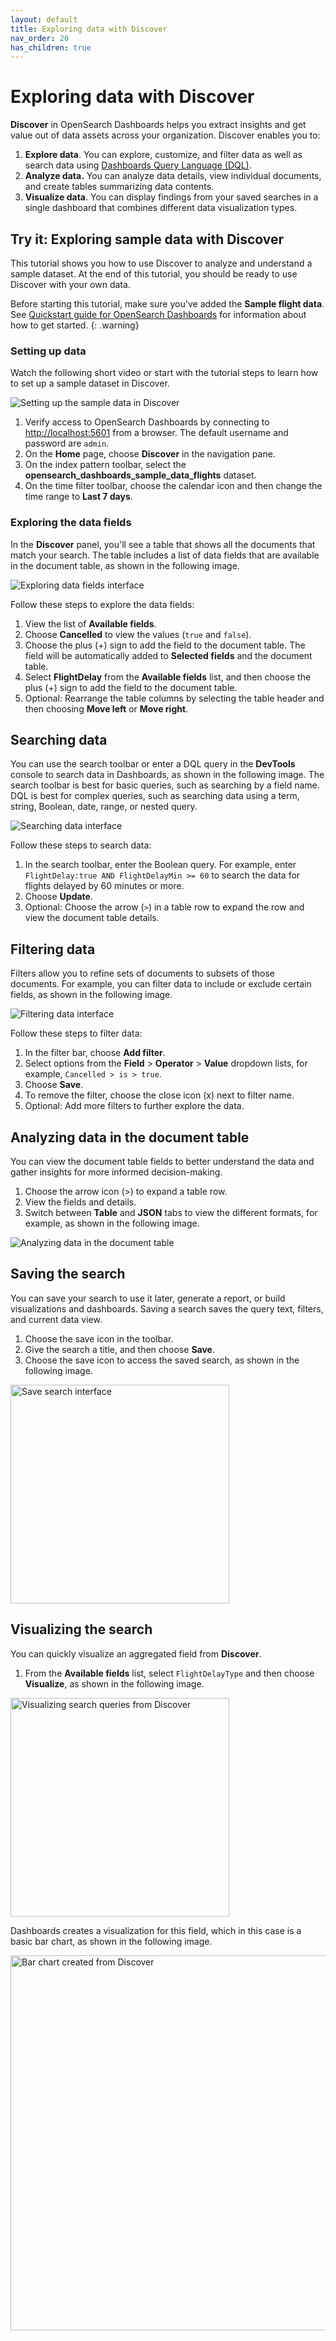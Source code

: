 ```yaml
---
layout: default
title: Exploring data with Discover
nav_order: 20
has_children: true
---
```


# Exploring data with Discover 

**Discover** in OpenSearch Dashboards helps you extract insights and get value out of data assets across your organization. Discover enables you to:

1. **Explore data**. You can explore, customize, and filter data as well as search data using [Dashboards Query Language (DQL)]({{site.url}}{{site.baseurl}}/dashboards/dql/).
2. **Analyze data.** You can analyze data details, view individual documents, and create tables summarizing data contents.
3. **Visualize data**. You can display findings from your saved searches in a single dashboard that combines different data visualization types.

## Try it: Exploring sample data with Discover

This tutorial shows you how to use Discover to analyze and understand a sample dataset. At the end of this tutorial, you should be ready to use Discover with your own data.

Before starting this tutorial, make sure you've added the **Sample flight data**. See [Quickstart guide for OpenSearch Dashboards]({{site.url}}{{site.baseurl}}/dashboards/quickstart/) for information about how to get started.
{: .warning}

### Setting up data

Watch the following short video or start with the tutorial steps to learn how to set up a sample dataset in Discover.

![Setting up the sample data in Discover]({{site.url}}{{site.baseurl}}/images/discover-setting-up-data.gif)

1. Verify access to OpenSearch Dashboards by connecting to [http://localhost:5601](http://localhost:5601) from a browser. The default username and password are `admin`. 
1. On the **Home** page, choose **Discover** in the navigation pane.
1. On the index pattern toolbar, select the **opensearch_dashboards_sample_data_flights** dataset.
1. On the time filter toolbar, choose the calendar icon and then change the time range to **Last 7 days**.

### Exploring the data fields

In the **Discover** panel, you'll see a table that shows all the documents that match your search. The table includes a list of data fields that are available in the document table, as shown in the following image.

![Exploring data fields interface]({{site.url}}{{site.baseurl}}/images/discover-data-fields.png)

Follow these steps to explore the data fields:

1. View the list of **Available fields**.
1. Choose **Cancelled** to view the values (`true` and `false`).
1. Choose the plus (+) sign to add the field to the document table. The field will be automatically added to **Selected fields** and the document table.  
1. Select **FlightDelay** from the **Available fields** list, and then choose the plus (+) sign to add the field to the document table.
1. Optional: Rearrange the table columns by selecting the table header and then choosing **Move left** or **Move right**.

## Searching data

You can use the search toolbar or enter a DQL query in the **DevTools** console to search data in Dashboards, as shown in the following image. The search toolbar is best for basic queries, such as searching by a field name. DQL is best for complex queries, such as searching data using a term, string, Boolean, date, range, or nested query.

![Searching data interface]({{site.url}}{{site.baseurl}}/images/discover-search.png)

Follow these steps to search data:

1. In the search toolbar, enter the Boolean query. For example, enter `FlightDelay:true AND FlightDelayMin >= 60` to search the data for flights delayed by 60 minutes or more.
2. Choose **Update**.
3. Optional: Choose the arrow (`>`) in a table row to expand the row and view the document table details.

## Filtering data

Filters allow you to refine sets of documents to subsets of those documents. For example, you can filter data to include or exclude certain fields, as shown in the following image.

![Filtering data interface]({{site.url}}{{site.baseurl}}/images/discover-filter.png)

Follow these steps to filter data:

1. In the filter bar, choose **Add filter**.
1. Select options from the **Field** > **Operator** > **Value** dropdown lists, for example, `Cancelled > is > true`.
1. Choose **Save**.
2. To remove the filter, choose the close icon (x) next to filter name.
3. Optional: Add more filters to further explore the data.  

## Analyzing data in the document table

You can view the document table fields to better understand the data and gather insights for more informed decision-making. 

1. Choose the arrow icon (>) to expand a table row.
2. View the fields and details.
3. Switch between **Table** and **JSON** tabs to view the different formats, for example, as shown in the following image.  

![Analyzing data in the document table]({{site.url}}{{site.baseurl}}/images/discover-analyze.png)

## Saving the search

You can save your search to use it later, generate a report, or build visualizations and dashboards. Saving a search saves the query text, filters, and current data view.  

1. Choose the save icon in the toolbar. 
1. Give the search a title, and then choose **Save**. 
1. Choose the save icon to access the saved search, as shown in the following image. 

<img src="{{site.url}}{{site.baseurl}}/images/discover-save.png" alt= "Save search interface" width="350" height="350">

## Visualizing the search

You can quickly visualize an aggregated field from **Discover**.

1. From the **Available fields** list, select `FlightDelayType` and then choose **Visualize**, as shown in the following image.

<img src="{{site.url}}{{site.baseurl}}/images/discover-visualize.png" alt= "Visualizing search queries from Discover" width="350" height="350">

Dashboards creates a visualization for this field, which in this case is a basic bar chart, as shown in the following image.

<img src="{{site.url}}{{site.baseurl}}/images/discover-visualize-2.png" alt= "Bar chart created from Discover" width="600" height="600">

